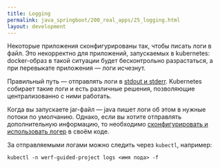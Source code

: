 ```yaml
---
title: Logging
permalink: java_springboot/200_real_apps/25_logging.html
layout: development
---
```


Некоторые приложения сконфигурированы так, чтобы писать логи в файл. Это некорректно для приложений, запускаемых в kubernetes: docker-образ в такой ситуации будет бесконтрольно разрастаться, а при перевыкате приложения — логи исчезнут. 

Правильный путь — отправлять логи в [stdout и stderr](https://habr.com/ru/post/55136/). Kubernetes собирает такие логи и есть различные решения, позволяющие централизованно с ними работать.

Когда вы запускаете jar-файл — java пишет логи об этом в нужные потоки по умолчанию. Однако, если вы хотите отправлять дополнительную информацию, то необходимо [сконфигурировать и использовать логер](https://www.baeldung.com/spring-boot-logging) в своём коде.

За отправляемыми логами можно следить через `kubectl`, например:

```shell
kubectl -n werf-guided-project logs <имя пода> -f
```

